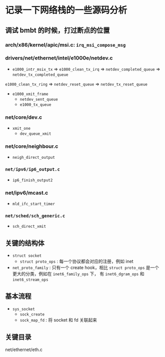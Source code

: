 # 记录一下网络栈的一些源码分析

## 调试 bmbt 的时候，打过断点的位置

### arch/x86/kernel/apic/msi.c: `irq_msi_compose_msg`

### drivers/net/ethernet/intel/e1000e/netdev.c

- `e1000_intr_msix_tx` => `e1000_clean_tx_irq` => `netdev_completed_queue` => `netdev_tx_completed_queue`

`e1000_clean_tx_ring` => `netdev_reset_queue` => `netdev_tx_reset_queue`

- `e1000_xmit_frame`
  - `netdev_sent_queue`
  - `e1000_tx_queue`

### net/core/dev.c
- `xmit_one`
  - `dev_queue_xmit`

### net/core/neighbour.c
- `neigh_direct_output`

### `net/ipv6/ip6_output.c`

- `ip6_finish_output2`

### net/ipv6/mcast.c
- `mld_ifc_start_timer`

### `net/sched/sch_generic.c`
- `sch_direct_xmit`

## 关键的结构体
- `struct socket`
  - `struct proto_ops` : 每一个协议都会对应的注册，例如 inet
- `net_proto_family` : 只有一个 create hook，相比 `struct proto_ops` 是一个更大的分类，例如在 `inet6_family_ops` 下， 有 `inet6_dgram_ops` 和 `inet6_stream_ops`


## 基本流程
- `sys_socket`
  - `sock_create`
  - `sock_map_fd` : 将 socket 和 fd 关联起来


## 关键目录
net/ethernet/eth.c
